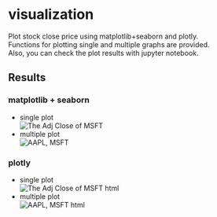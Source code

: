 # visualization
Plot stock close price using matplotlib+seaborn and plotly. <br />
Functions for plotting single and multiple graphs are provided. <br />
Also, you can check the plot results with jupyter notebook.

## Results
### matplotlib + seaborn
* single plot <br />
![The Adj Close of MSFT](https://user-images.githubusercontent.com/102792431/235588005-f554f6a6-879c-4e8c-8ef8-f6dd7202fd5b.png)
* multiple plot <br />
![AAPL, MSFT](https://user-images.githubusercontent.com/102792431/235588041-547d7a84-67f9-481f-b043-4d9f026e8553.png)

### plotly
* single plot <br />
![The Adj Close of MSFT html](https://user-images.githubusercontent.com/102792431/235588164-380905da-d2da-4f3e-807e-188c3956906d.png)
* multiple plot <br />
![AAPL, MSFT html](https://user-images.githubusercontent.com/102792431/235588267-ca4eea5e-ab7b-45ea-a152-9c3cdc96ac0a.png)
